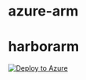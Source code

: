 # azure-arm
# harborarm
[![Deploy to Azure](https://aka.ms/deploytoazurebutton)](https://portal.azure.com/#create/Microsoft.Template/uri/https%3A%2F%2Fraw.githubusercontent.com%2FSpringStorm5%2Fharborarm%2Fmain%2FmainTemplate.json)
